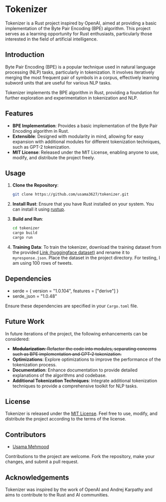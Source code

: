 # Tokenizer

Tokenizer is a Rust project inspired by OpenAI, aimed at providing a basic implementation of the Byte Pair Encoding (BPE) algorithm. This project serves as a learning opportunity for Rust enthusiasts, particularly those interested in the field of artificial intelligence.

## Introduction

Byte Pair Encoding (BPE) is a popular technique used in natural language processing (NLP) tasks, particularly in tokenization. It involves iteratively merging the most frequent pair of symbols in a corpus, effectively learning subword units that are useful for various NLP tasks.

Tokenizer implements the BPE algorithm in Rust, providing a foundation for further exploration and experimentation in tokenization and NLP.

## Features

-   **BPE Implementation**: Provides a basic implementation of the Byte Pair Encoding algorithm in Rust.
-   **Extensible**: Designed with modularity in mind, allowing for easy expansion with additional modules for different tokenization techniques, such as GPT-2 tokenization.
-   **MIT License**: Released under the MIT License, enabling anyone to use, modify, and distribute the project freely.

## Usage

1. **Clone the Repository**:

    ```bash
    git clone https://github.com/usama3627/tokenizer.git
    ```

2. **Install Rust**:
   Ensure that you have Rust installed on your system. You can install it using [rustup](https://rustup.rs/).

3. **Build and Run**:

    ```bash
    cd tokenizer
    cargo build
    cargo run
    ```

4. **Training Data**:
   To train the tokenizer, download the training dataset from the provided [Link (huggingface dataset)](https://datasets-server.huggingface.co/rows?dataset=tweet_eval&config=emoji&split=train&offset=0&length=100) and rename it to `myresponse.json`. Place the dataset in the project directory. For testing, I am using 100 rows of tweets.

## Dependencies

-   serde = { version = "1.0.104", features = ["derive"] }
-   serde_json = "1.0.48"

Ensure these dependencies are specified in your `Cargo.toml` file.

## Future Work

In future iterations of the project, the following enhancements can be considered:

-   ~~**Modularization**: Refactor the code into modules, separating concerns such as BPE implementation and GPT-2 tokenization.~~
-   **Optimizations**: Explore optimizations to improve the performance of the tokenization process.
-   **Documentation**: Enhance documentation to provide detailed explanations of the algorithms and codebase.
-   **Additional Tokenization Techniques**: Integrate additional tokenization techniques to provide a comprehensive toolkit for NLP tasks.

## License

Tokenizer is released under the [MIT License](LICENSE). Feel free to use, modify, and distribute the project according to the terms of the license.

## Contributors

-   [Usama Mehmood](https://github.com/usama3627)

Contributions to the project are welcome. Fork the repository, make your changes, and submit a pull request.

## Acknowledgements

Tokenizer was inspired by the work of OpenAI and Andrej Karpathy and aims to contribute to the Rust and AI communities.
